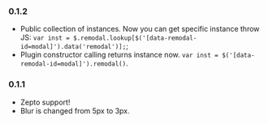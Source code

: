 ### 0.1.2
* Public collection of instances. Now you can get specific instance throw JS: `var inst = $.remodal.lookup[$('[data-remodal-id=modal]').data('remodal')];`;
* Plugin constructor calling returns instance now. `var inst = $('[data-remodal-id=modal]').remodal()`.

### 0.1.1
* Zepto support!
* Blur is changed from 5px to 3px.
